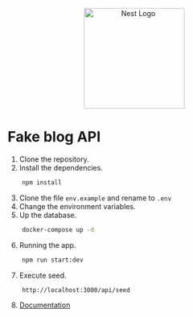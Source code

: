 <p align="center">
  <a href="http://nestjs.com/" target="blank"><img src="https://nestjs.com/img/logo-small.svg" width="200" alt="Nest Logo" /></a>
</p>

[circleci-image]: https://img.shields.io/circleci/build/github/nestjs/nest/master?token=abc123def456
[circleci-url]: https://circleci.com/gh/nestjs/nest

# Fake blog API

1. Clone the repository.
2. Install the dependencies.
```bash
    npm install
```
3. Clone the file ```env.example``` and rename to ```.env```
4. Change the environment variables.
5. Up the database.
```bash
    docker-compose up -d
```
6. Running the app.
```bash
    npm run start:dev
```
7. Execute seed.
```bash
    http://localhost:3000/api/seed
```
8. [Documentation](http://localhost:3000/docs)
